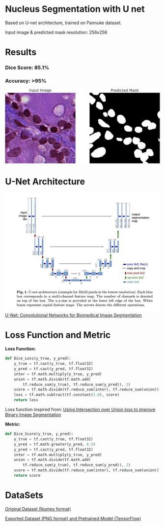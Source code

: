 # Nucleus Segmentation with U net
Based on U-net architecture, trained on Pannuke dataset.

Input image & predicted mask resolution: 256x256 

# Results
### Dice Score: 85.1%
### Accuracy: >95%
<img src="result/result.gif" alt="show"/>

# U-Net Architecture
![U-Net](U-Net.png)
[U-Net: Convolutional Networks for Biomedical Image Segmentation](https://arxiv.org/abs/1505.04597)

# Loss Function and Metric

**Loss Function:**

```python
def Dice_Loss(y_true, y_pred):
    y_true = tf.cast(y_true, tf.float32)
    y_pred = tf.cast(y_pred, tf.float32)
    inter = tf.math.multiply(y_true, y_pred)
    union = tf.math.divide(tf.math.add(
        tf.reduce_sum(y_true), tf.reduce_sum(y_pred)), 2)
    score = tf.math.divide(tf.reduce_sum(inter), tf.reduce_sum(union))
    loss = tf.math.subtract(tf.constant(1.0), score)
    return loss
```
Loss function inspired from: [Using Intersection over Union loss to improve Binary Image Segmentation](https://www.semanticscholar.org/paper/Using-Intersection-over-Union-loss-to-improve-Image-Beers/b0095bffa2cb5b487d690a0bf9b3bf529126c417)

**Metric:**

```python
def Dice_Score(y_true, y_pred):
    y_true = tf.cast(y_true, tf.float32)
    y_pred = tf.math.greater(y_pred, 0.5)
    y_pred = tf.cast(y_pred, tf.float32)
    inter = tf.math.multiply(y_true, y_pred)
    union = tf.math.divide(tf.math.add(
        tf.reduce_sum(y_true), tf.reduce_sum(y_pred)), 2)
    score = tf.math.divide(tf.reduce_sum(inter), tf.reduce_sum(union))
    return score
```

# DataSets
[Original Dataset (Numpy format)](https://jgamper.github.io/PanNukeDataset/)

[Exported Dataset (PNG format) and Pretrained Model (TensorFlow)](https://www.kaggle.com/datasets/llwlabs/pannuke)

